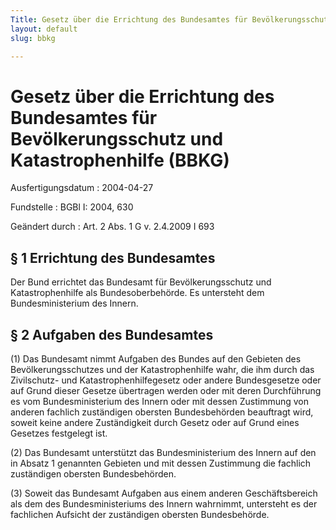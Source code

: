 ```yaml
---
Title: Gesetz über die Errichtung des Bundesamtes für Bevölkerungsschutz und Katastrophenhilfe
layout: default
slug: bbkg

---
```


# Gesetz über die Errichtung des Bundesamtes für Bevölkerungsschutz und Katastrophenhilfe (BBKG)

Ausfertigungsdatum
:   2004-04-27

Fundstelle
:   BGBl I: 2004, 630

Geändert durch
:   Art. 2 Abs. 1 G v. 2.4.2009 I 693



## § 1 Errichtung des Bundesamtes

Der Bund errichtet das Bundesamt für Bevölkerungsschutz und
Katastrophenhilfe als Bundesoberbehörde. Es untersteht dem
Bundesministerium des Innern.


## § 2 Aufgaben des Bundesamtes

(1) Das Bundesamt nimmt Aufgaben des Bundes auf den Gebieten des
Bevölkerungsschutzes und der Katastrophenhilfe wahr, die ihm durch das
Zivilschutz- und Katastrophenhilfegesetz oder andere Bundesgesetze
oder auf Grund dieser Gesetze übertragen werden oder mit deren
Durchführung es vom Bundesministerium des Innern oder mit dessen
Zustimmung von anderen fachlich zuständigen obersten Bundesbehörden
beauftragt wird, soweit keine andere Zuständigkeit durch Gesetz oder
auf Grund eines Gesetzes festgelegt ist.

(2) Das Bundesamt unterstützt das Bundesministerium des Innern auf den
in Absatz 1 genannten Gebieten und mit dessen Zustimmung die fachlich
zuständigen obersten Bundesbehörden.

(3) Soweit das Bundesamt Aufgaben aus einem anderen Geschäftsbereich
als dem des Bundesministeriums des Innern wahrnimmt, untersteht es der
fachlichen Aufsicht der zuständigen obersten Bundesbehörde.


